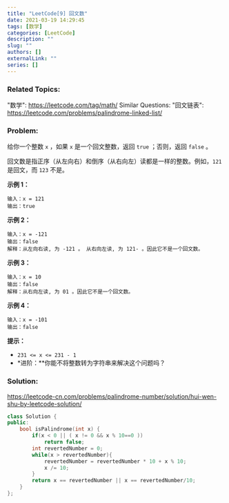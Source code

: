 ```yaml
---
title: "LeetCode[9] 回文数"
date: 2021-03-19 14:29:45
tags: [数学]
categories: [LeetCode]
description: ""
slug: ""
authors: []
externalLink: ""
series: []
---
```


### Related Topics:

"数学": https://leetcode.com/tag/math/ Similar Questions: "回文链表": https://leetcode.com/problems/palindrome-linked-list/

### Problem:

给你一个整数 `x` ，如果 `x` 是一个回文整数，返回 `true` ；否则，返回 `false` 。

回文数是指正序（从左向右）和倒序（从右向左）读都是一样的整数。例如，`121` 是回文，而 `123` 不是。

**示例 1：**

```
输入：x = 121
输出：true
```

**示例 2：**

```
输入：x = -121
输出：false
解释：从左向右读, 为 -121 。 从右向左读, 为 121- 。因此它不是一个回文数。
```

**示例 3：**

```
输入：x = 10
输出：false
解释：从右向左读, 为 01 。因此它不是一个回文数。
```

**示例 4：**

```
输入：x = -101
输出：false
```

**提示：**

- `231 <= x <= 231 - 1`
- *进阶：**你能不将整数转为字符串来解决这个问题吗？

<!--more-->

### Solution:

https://leetcode-cn.com/problems/palindrome-number/solution/hui-wen-shu-by-leetcode-solution/

```cpp
class Solution {
public:
    bool isPalindrome(int x) {
        if(x < 0 || ( x != 0 && x % 10==0 ))
            return false;
        int revertedNumber = 0;
        while(x > revertedNumber){
            revertedNumber = revertedNumber * 10 + x % 10;
            x /= 10;
        }
        return x == revertedNumber || x == revertedNumber/10;
    }
};
```